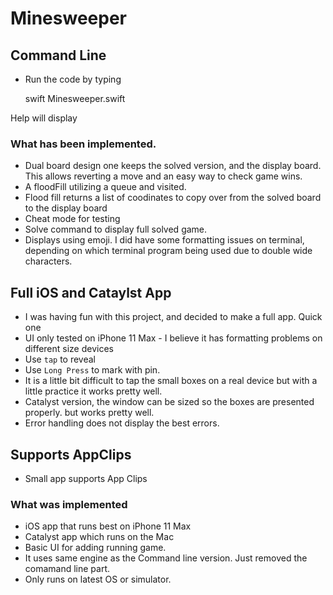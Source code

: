 # Minesweeper
## Command Line 
- Run the code by typing 

    swift Minesweeper.swift

Help will display

### What has been implemented. 

- Dual board design one keeps the solved version, and the display board. This allows reverting a move and an easy way to check game wins. 
- A floodFill utilizing a queue and visited. 
- Flood fill returns a list of coodinates to copy over from the solved board to the display board
- Cheat mode for testing
- Solve command to display full solved game. 
- Displays using emoji. I did have some formatting issues on terminal, depending on which terminal program being used due to double wide characters. 

## Full iOS and Cataylst App
- I was having fun with this project, and decided to make a full app. Quick one
- UI only tested on iPhone 11 Max - I believe it has formatting problems on different size devices
- Use `tap` to reveal
- Use `Long Press` to mark with pin. 
- It is a little bit difficult to tap the small boxes on a real device but with a little practice it works pretty well. 
- Catalyst version, the window can be sized so the boxes are presented properly. but works pretty well. 
- Error handling does not display the best errors. 

## Supports AppClips
- Small app supports App Clips
    
### What was implemented
- iOS app that runs best on iPhone 11 Max
- Catalyst app which runs on the Mac
- Basic UI for adding running game.
- It uses same engine as the Command line version. Just removed the comamand line part. 
- Only runs on latest OS or simulator.

